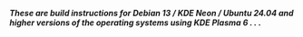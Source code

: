 ***These are build instructions for Debian 13 / KDE Neon / Ubuntu 24.04 and higher versions of the operating systems using KDE Plasma 6 . . .***
